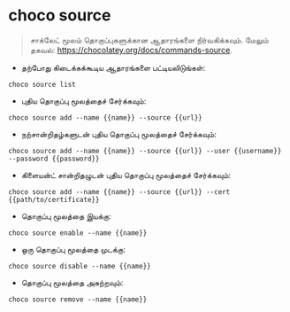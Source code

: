 # choco source

> சாக்லேட் மூலம் தொகுப்புகளுக்கான ஆதாரங்களை நிர்வகிக்கவும்.
> மேலும் தகவல்: <https://chocolatey.org/docs/commands-source>.

- தற்போது கிடைக்கக்கூடிய ஆதாரங்களை பட்டியலிடுங்கள்:

`choco source list` 

- புதிய தொகுப்பு மூலத்தைச் சேர்க்கவும்:

`choco source add --name {{name}} --source {{url}}`

- நற்சான்றிதழ்களுடன் புதிய தொகுப்பு மூலத்தைச் சேர்க்கவும்:

`choco source add --name {{name}} --source {{url}} --user {{username}} --password {{password}}`

- கிளையன்ட் சான்றிதழுடன் புதிய தொகுப்பு மூலத்தைச் சேர்க்கவும்:

`choco source add --name {{name}} --source {{url}} --cert {{path/to/certificate}}`

- தொகுப்பு மூலத்தை இயக்கு:

`choco source enable --name {{name}}`

- ஒரு தொகுப்பு மூலத்தை முடக்கு:

`choco source disable --name {{name}}`

- தொகுப்பு மூலத்தை அகற்றவும்:

`choco source remove --name {{name}}`
